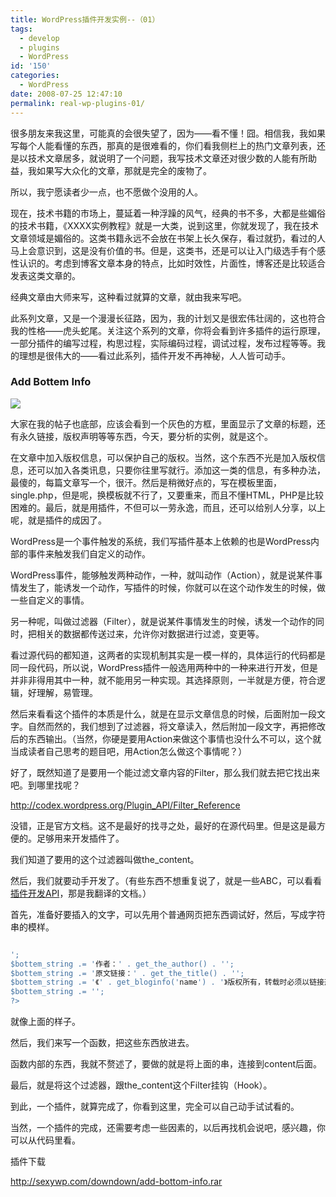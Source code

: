 ```yaml
---
title: WordPress插件开发实例--（01）
tags:
  - develop
  - plugins
  - WordPress
id: '150'
categories:
  - WordPress
date: 2008-07-25 12:47:10
permalink: real-wp-plugins-01/
---
```


很多朋友来我这里，可能真的会很失望了，因为——看不懂！囧。相信我，我如果写每个人能看懂的东西，那真的是很难看的，你们看我侧栏上的热门文章列表，还是以技术文章居多，就说明了一个问题，我写技术文章还对很少数的人能有所助益，我如果写大众化的文章，那就是完全的废物了。

所以，我宁愿读者少一点，也不愿做个没用的人。

现在，技术书籍的市场上，蔓延着一种浮躁的风气，经典的书不多，大都是些媚俗的技术书籍，《XXXX实例教程》就是一大类，说到这里，你就发现了，我在技术文章领域是媚俗的。这类书籍永远不会放在书架上长久保存，看过就扔，看过的人马上会意识到，这是没有价值的书。但是，这类书，还是可以让入门级选手有个感性认识的。考虑到博客文章本身的特点，比如时效性，片面性，博客还是比较适合发表这类文章的。

经典文章由大师来写，这种看过就算的文章，就由我来写吧。
<!-- more -->
此系列文章，又是一个漫漫长征路，因为，我的计划又是很宏伟壮阔的，这也符合我的性格——虎头蛇尾。关注这个系列的文章，你将会看到许多插件的运行原理，一部分插件的编写过程，构思过程，实际编码过程，调试过程，发布过程等等。我的理想是很伟大的——看过此系列，插件开发不再神秘，人人皆可动手。

### Add Bottem Info

[![](http://lh5.ggpht.com/TangChao.ZJU/SIlTWI-LZfI/AAAAAAAAAeQ/-Qt5QGOk5P0/s400/add-bottom-info.png)](http://picasaweb.google.com/TangChao.ZJU/Illustration/photo#5226800482370676210)

大家在我的帖子也底部，应该会看到一个灰色的方框，里面显示了文章的标题，还有永久链接，版权声明等等东西，今天，要分析的实例，就是这个。

在文章中加入版权信息，可以保护自己的版权。当然，这个东西不光是加入版权信息，还可以加入各类讯息，只要你往里写就行。添加这一类的信息，有多种办法，最傻的，每篇文章写一个，很汗。然后是稍微好点的，写在模板里面，single.php，但是呢，换模板就不行了，又要重来，而且不懂HTML，PHP是比较困难的。最后，就是用插件，不但可以一劳永逸，而且，还可以给别人分享，以上呢，就是插件的成因了。

WordPress是一个事件触发的系统，我们写插件基本上依赖的也是WordPress内部的事件来触发我们自定义的动作。

WordPress事件，能够触发两种动作，一种，就叫动作（Action），就是说某件事情发生了，能诱发一个动作，写插件的时候，你就可以在这个动作发生的时候，做一些自定义的事情。

另一种呢，叫做过滤器（Filter），就是说某件事情发生的时候，诱发一个动作的同时，把相关的数据都传送过来，允许你对数据进行过滤，变更等。

看过源代码的都知道，这两者的实现机制其实是一模一样的，具体运行的代码都是同一段代码，所以说，WordPress插件一般选用两种中的一种来进行开发，但是并非非得用其中一种，就不能用另一种实现。其选择原则，一半就是方便，符合逻辑，好理解，易管理。

然后来看看这个插件的本质是什么，就是在显示文章信息的时候，后面附加一段文字。自然而然的，我们想到了过滤器，将文章读入，然后附加一段文字，再把修改后的东西输出。（当然，你硬是要用Action来做这个事情也没什么不可以，这个就当成读者自己思考的题目吧，用Action怎么做这个事情呢？）

好了，既然知道了是要用一个能过滤文章内容的Filter，那么我们就去把它找出来吧。到哪里找呢？

http://codex.wordpress.org/Plugin_API/Filter_Reference

没错，正是官方文档。这不是最好的找寻之处，最好的在源代码里。但是这是最方便的。足够用来开发插件了。

我们知道了要用的这个过滤器叫做the_content。

然后，我们就要动手开发了。（有些东西不想重复说了，就是一些ABC，可以看看[插件开发API](http://sexywp.com/wordpress-plugin-api.htm)，那是我翻译的文档。）

首先，准备好要插入的文字，可以先用个普通网页把东西调试好，然后，写成字符串的模样。

```php

';
$bottem_string .= '作者：' . get_the_author() . '';
$bottem_string .= '原文链接：' . get_the_title() . '';
$bottem_string .= '《' . get_bloginfo('name') . '》版权所有，转载时必须以链接形式注明作者和原始出处及本声明。';
$bottem_string .= '';
?>

```

就像上面的样子。

然后，我们来写一个函数，把这些东西放进去。

函数内部的东西，我就不赘述了，要做的就是将上面的串，连接到content后面。

最后，就是将这个过滤器，跟the_content这个Filter挂钩（Hook）。

到此，一个插件，就算完成了，你看到这里，完全可以自己动手试试看的。

当然，一个插件的完成，还需要考虑一些因素的，以后再找机会说吧，感兴趣，你可以从代码里看。

插件下载

http://sexywp.com/downdown/add-bottom-info.rar